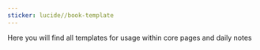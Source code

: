 ```yaml
---
sticker: lucide//book-template
---
```

Here you will find all templates for usage within core pages and daily notes